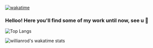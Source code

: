 [![wakatime](https://wakatime.com/badge/user/df323db4-6b37-4233-81a6-dab00bb4f034.svg)](https://wakatime.com/@df323db4-6b37-4233-81a6-dab00bb4f034)
  
### Helloo! Here you'll find some of my work until now, see u 👋

![Top Langs](https://github-readme-stats.vercel.app/api/top-langs/?username=esquivelgor&layout=compact)

![willianrod's wakatime stats](https://github-readme-stats.vercel.app/api/wakatime?username=Velgor)
